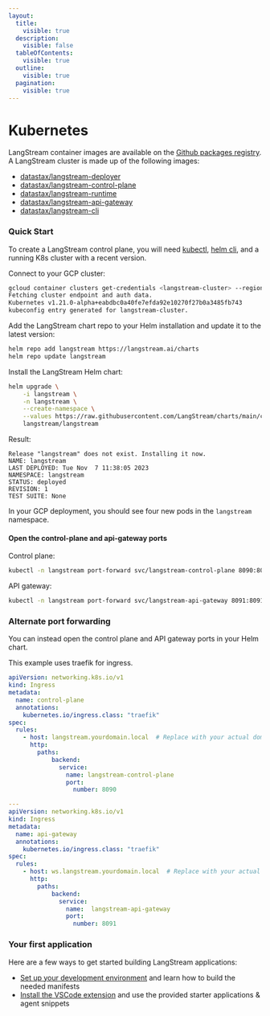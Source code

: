 ```yaml
---
layout:
  title:
    visible: true
  description:
    visible: false
  tableOfContents:
    visible: true
  outline:
    visible: true
  pagination:
    visible: true
---
```


# Kubernetes

LangStream container images are available on the [Github packages registry](https://github.com/orgs/LangStream/packages?repo\_name=langstream). A LangStream cluster is made up of the following images:

* [datastax/langstream-deployer](https://github.com/LangStream/langstream/pkgs/container/langstream-deployer)
* [datastax/langstream-control-plane](https://github.com/LangStream/langstream/pkgs/container/langstream-control-plane)
* [datastax/langstream-runtime](https://github.com/LangStream/langstream/pkgs/container/langstream-runtime)
* [datastax/langstream-api-gateway](https://github.com/LangStream/langstream/pkgs/container/langstream-api-gateway)
* [datastax/langstream-cli](https://github.com/LangStream/langstream/pkgs/container/langstream-cli)

### Quick Start

To create a LangStream control plane, you will need [kubectl](https://kubernetes.io/docs/reference/kubectl/), [helm cli](https://helm.sh/docs/intro/install/), and a running K8s cluster with a recent version.

Connect to your GCP cluster:
```bash
gcloud container clusters get-credentials <langstream-cluster> --region us-east1 --project gcp-techpubs
Fetching cluster endpoint and auth data.
Kubernetes v1.21.0-alpha+eabdbc0a40fe7efda92e10270f27b0a3485fb743
kubeconfig entry generated for langstream-cluster.
```

Add the LangStream chart repo to your Helm installation and update it to the latest version:
```bash
helm repo add langstream https://langstream.ai/charts
helm repo update langstream
```

Install the LangStream Helm chart:
```bash
helm upgrade \
    -i langstream \
    -n langstream \
    --create-namespace \
    --values https://raw.githubusercontent.com/LangStream/charts/main/charts/langstream/values.yaml \
    langstream/langstream
```

Result:
```
Release "langstream" does not exist. Installing it now.
NAME: langstream
LAST DEPLOYED: Tue Nov  7 11:38:05 2023
NAMESPACE: langstream
STATUS: deployed
REVISION: 1
TEST SUITE: None
```

In your GCP deployment, you should see four new pods in the `langstream` namespace.

#### Open the control-plane and api-gateway ports

Control plane:

```bash
kubectl -n langstream port-forward svc/langstream-control-plane 8090:8090 &
```

API gateway:

```bash
kubectl -n langstream port-forward svc/langstream-api-gateway 8091:8091 &
```

### Alternate port forwarding

You can instead open the control plane and API gateway ports in your Helm chart.

This example uses traefik for ingress.

```yaml
apiVersion: networking.k8s.io/v1
kind: Ingress
metadata:
  name: control-plane
  annotations:
    kubernetes.io/ingress.class: "traefik"
spec:
  rules:
    - host: langstream.yourdomain.local  # Replace with your actual domain or host
      http:
        paths:
            backend:
              service:
                name: langstream-control-plane
                port:
                  number: 8090

---
apiVersion: networking.k8s.io/v1
kind: Ingress
metadata:
  name: api-gateway
  annotations:
    kubernetes.io/ingress.class: "traefik"
spec:
  rules:
    - host: ws.langstream.yourdomain.local  # Replace with your actual domain or host
      http:
        paths:
            backend:
              service:
                name:  langstream-api-gateway
                port:
                  number: 8091

```

### Your first application

Here are a few ways to get started building LangStream applications:

* [Set up your development environment](building-applications/development-environment.md) and learn how to build the needed manifests
* [Install the VSCode extension](https://marketplace.visualstudio.com/items?itemName=DataStax.langstream) and use the provided starter applications & agent snippets
